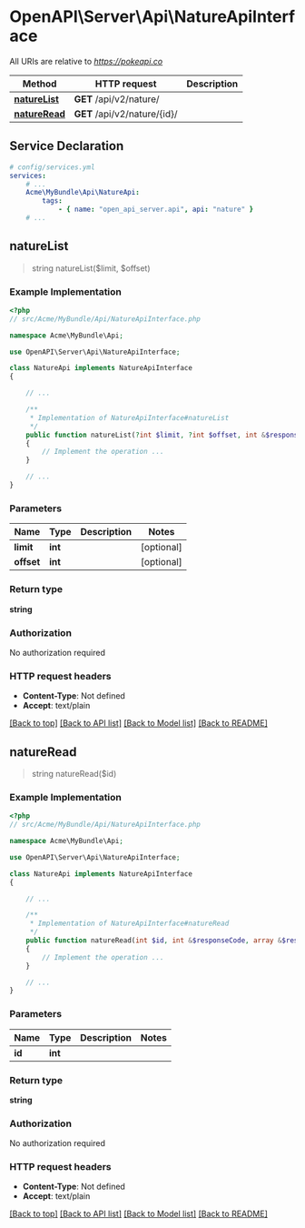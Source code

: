 # OpenAPI\Server\Api\NatureApiInterface

All URIs are relative to *https://pokeapi.co*

Method | HTTP request | Description
------------- | ------------- | -------------
[**natureList**](NatureApiInterface.md#natureList) | **GET** /api/v2/nature/ | 
[**natureRead**](NatureApiInterface.md#natureRead) | **GET** /api/v2/nature/{id}/ | 


## Service Declaration
```yaml
# config/services.yml
services:
    # ...
    Acme\MyBundle\Api\NatureApi:
        tags:
            - { name: "open_api_server.api", api: "nature" }
    # ...
```

## **natureList**
> string natureList($limit, $offset)



### Example Implementation
```php
<?php
// src/Acme/MyBundle/Api/NatureApiInterface.php

namespace Acme\MyBundle\Api;

use OpenAPI\Server\Api\NatureApiInterface;

class NatureApi implements NatureApiInterface
{

    // ...

    /**
     * Implementation of NatureApiInterface#natureList
     */
    public function natureList(?int $limit, ?int $offset, int &$responseCode, array &$responseHeaders): array|object|null
    {
        // Implement the operation ...
    }

    // ...
}
```

### Parameters

Name | Type | Description  | Notes
------------- | ------------- | ------------- | -------------
 **limit** | **int**|  | [optional]
 **offset** | **int**|  | [optional]

### Return type

**string**

### Authorization

No authorization required

### HTTP request headers

 - **Content-Type**: Not defined
 - **Accept**: text/plain

[[Back to top]](#) [[Back to API list]](../../README.md#documentation-for-api-endpoints) [[Back to Model list]](../../README.md#documentation-for-models) [[Back to README]](../../README.md)

## **natureRead**
> string natureRead($id)



### Example Implementation
```php
<?php
// src/Acme/MyBundle/Api/NatureApiInterface.php

namespace Acme\MyBundle\Api;

use OpenAPI\Server\Api\NatureApiInterface;

class NatureApi implements NatureApiInterface
{

    // ...

    /**
     * Implementation of NatureApiInterface#natureRead
     */
    public function natureRead(int $id, int &$responseCode, array &$responseHeaders): array|object|null
    {
        // Implement the operation ...
    }

    // ...
}
```

### Parameters

Name | Type | Description  | Notes
------------- | ------------- | ------------- | -------------
 **id** | **int**|  |

### Return type

**string**

### Authorization

No authorization required

### HTTP request headers

 - **Content-Type**: Not defined
 - **Accept**: text/plain

[[Back to top]](#) [[Back to API list]](../../README.md#documentation-for-api-endpoints) [[Back to Model list]](../../README.md#documentation-for-models) [[Back to README]](../../README.md)

